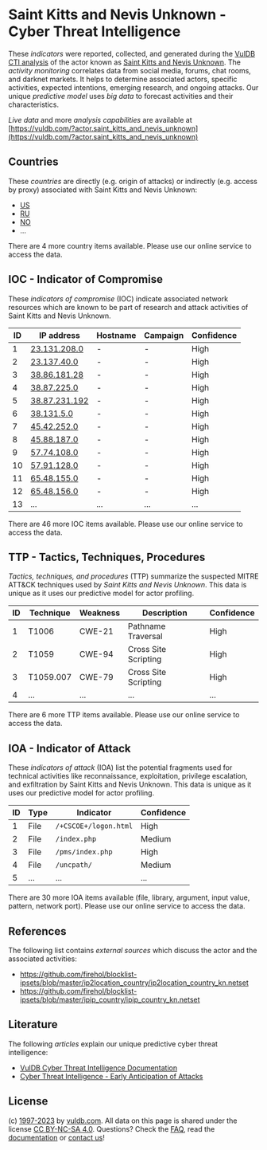 # Saint Kitts and Nevis Unknown - Cyber Threat Intelligence

These _indicators_ were reported, collected, and generated during the [VulDB CTI analysis](https://vuldb.com/?kb.cti) of the actor known as [Saint Kitts and Nevis Unknown](https://vuldb.com/?actor.saint_kitts_and_nevis_unknown). The _activity monitoring_ correlates data from social media, forums, chat rooms, and darknet markets. It helps to determine associated actors, specific activities, expected intentions, emerging research, and ongoing attacks. Our unique _predictive model_ uses _big data_ to forecast activities and their characteristics.

_Live data_ and more _analysis capabilities_ are available at [https://vuldb.com/?actor.saint_kitts_and_nevis_unknown](https://vuldb.com/?actor.saint_kitts_and_nevis_unknown)

## Countries

These _countries_ are directly (e.g. origin of attacks) or indirectly (e.g. access by proxy) associated with Saint Kitts and Nevis Unknown:

* [US](https://vuldb.com/?country.us)
* [RU](https://vuldb.com/?country.ru)
* [NO](https://vuldb.com/?country.no)
* ...

There are 4 more country items available. Please use our online service to access the data.

## IOC - Indicator of Compromise

These _indicators of compromise_ (IOC) indicate associated network resources which are known to be part of research and attack activities of Saint Kitts and Nevis Unknown.

ID | IP address | Hostname | Campaign | Confidence
-- | ---------- | -------- | -------- | ----------
1 | [23.131.208.0](https://vuldb.com/?ip.23.131.208.0) | - | - | High
2 | [23.137.40.0](https://vuldb.com/?ip.23.137.40.0) | - | - | High
3 | [38.86.181.28](https://vuldb.com/?ip.38.86.181.28) | - | - | High
4 | [38.87.225.0](https://vuldb.com/?ip.38.87.225.0) | - | - | High
5 | [38.87.231.192](https://vuldb.com/?ip.38.87.231.192) | - | - | High
6 | [38.131.5.0](https://vuldb.com/?ip.38.131.5.0) | - | - | High
7 | [45.42.252.0](https://vuldb.com/?ip.45.42.252.0) | - | - | High
8 | [45.88.187.0](https://vuldb.com/?ip.45.88.187.0) | - | - | High
9 | [57.74.108.0](https://vuldb.com/?ip.57.74.108.0) | - | - | High
10 | [57.91.128.0](https://vuldb.com/?ip.57.91.128.0) | - | - | High
11 | [65.48.155.0](https://vuldb.com/?ip.65.48.155.0) | - | - | High
12 | [65.48.156.0](https://vuldb.com/?ip.65.48.156.0) | - | - | High
13 | ... | ... | ... | ...

There are 46 more IOC items available. Please use our online service to access the data.

## TTP - Tactics, Techniques, Procedures

_Tactics, techniques, and procedures_ (TTP) summarize the suspected MITRE ATT&CK techniques used by _Saint Kitts and Nevis Unknown_. This data is unique as it uses our predictive model for actor profiling.

ID | Technique | Weakness | Description | Confidence
-- | --------- | -------- | ----------- | ----------
1 | T1006 | CWE-21 | Pathname Traversal | High
2 | T1059 | CWE-94 | Cross Site Scripting | High
3 | T1059.007 | CWE-79 | Cross Site Scripting | High
4 | ... | ... | ... | ...

There are 6 more TTP items available. Please use our online service to access the data.

## IOA - Indicator of Attack

These _indicators of attack_ (IOA) list the potential fragments used for technical activities like reconnaissance, exploitation, privilege escalation, and exfiltration by Saint Kitts and Nevis Unknown. This data is unique as it uses our predictive model for actor profiling.

ID | Type | Indicator | Confidence
-- | ---- | --------- | ----------
1 | File | `/+CSCOE+/logon.html` | High
2 | File | `/index.php` | Medium
3 | File | `/pms/index.php` | High
4 | File | `/uncpath/` | Medium
5 | ... | ... | ...

There are 30 more IOA items available (file, library, argument, input value, pattern, network port). Please use our online service to access the data.

## References

The following list contains _external sources_ which discuss the actor and the associated activities:

* https://github.com/firehol/blocklist-ipsets/blob/master/ip2location_country/ip2location_country_kn.netset
* https://github.com/firehol/blocklist-ipsets/blob/master/ipip_country/ipip_country_kn.netset

## Literature

The following _articles_ explain our unique predictive cyber threat intelligence:

* [VulDB Cyber Threat Intelligence Documentation](https://vuldb.com/?kb.cti)
* [Cyber Threat Intelligence - Early Anticipation of Attacks](https://www.scip.ch/en/?labs.20201022)

## License

(c) [1997-2023](https://vuldb.com/?kb.changelog) by [vuldb.com](https://vuldb.com/?kb.about). All data on this page is shared under the license [CC BY-NC-SA 4.0](https://creativecommons.org/licenses/by-nc-sa/4.0/). Questions? Check the [FAQ](https://vuldb.com/?kb.faq), read the [documentation](https://vuldb.com/?kb) or [contact us](https://vuldb.com/?contact)!
